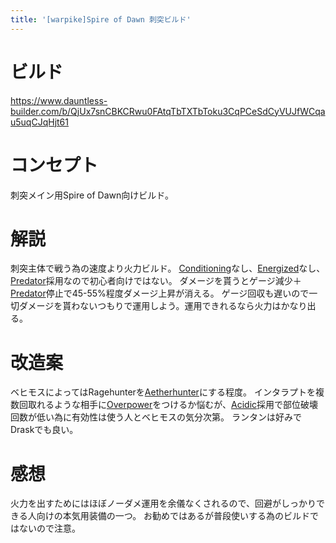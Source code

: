 ```yaml
---
title: '[warpike]Spire of Dawn 刺突ビルド'
---
```

# ビルド
https://www.dauntless-builder.com/b/QjUx7snCBKCRwu0FAtqTbTXTbToku3CqPCeSdCyVUJfWCqau5uqCJqHjt61

# コンセプト
刺突メイン用Spire of Dawn向けビルド。

# 解説
刺突主体で戦う為の速度より火力ビルド。
[Conditioning](/data/パーク/#conditioning)なし、[Energized](/data/パーク/#energized)なし、[Predator](/data/パーク/#predator)採用なので初心者向けではない。
ダメージを貰うとゲージ減少＋[Predator](/data/パーク/#predator)停止で45-55%程度ダメージ上昇が消える。
ゲージ回収も遅いので一切ダメージを貰わないつもりで運用しよう。運用できれるなら火力はかなり出る。

# 改造案
ベヒモスによってはRagehunterを[Aetherhunter](/data/パーク/#aetherhunter)にする程度。
インタラプトを複数回取れるような相手に[Overpower](/data/パーク/#overpower)をつけるか悩むが、[Acidic](/data/パーク/#acidic)採用で部位破壊回数が低い為に有効性は使う人とベヒモスの気分次第。
ランタンは好みでDraskでも良い。

# 感想
火力を出すためにはほぼノーダメ運用を余儀なくされるので、回避がしっかりできる人向けの本気用装備の一つ。
お勧めではあるが普段使いする為のビルドではないので注意。
